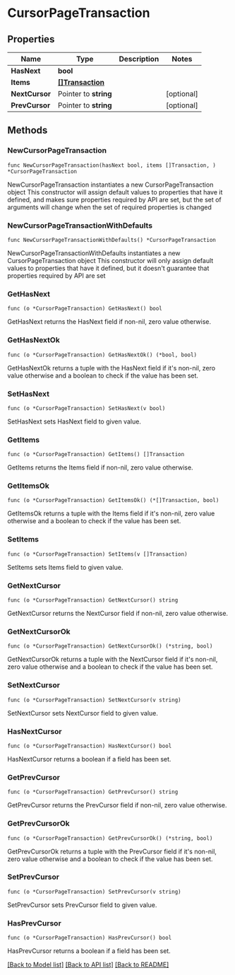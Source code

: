 # CursorPageTransaction

## Properties

Name | Type | Description | Notes
------------ | ------------- | ------------- | -------------
**HasNext** | **bool** |  | 
**Items** | [**[]Transaction**](Transaction.md) |  | 
**NextCursor** | Pointer to **string** |  | [optional] 
**PrevCursor** | Pointer to **string** |  | [optional] 

## Methods

### NewCursorPageTransaction

`func NewCursorPageTransaction(hasNext bool, items []Transaction, ) *CursorPageTransaction`

NewCursorPageTransaction instantiates a new CursorPageTransaction object
This constructor will assign default values to properties that have it defined,
and makes sure properties required by API are set, but the set of arguments
will change when the set of required properties is changed

### NewCursorPageTransactionWithDefaults

`func NewCursorPageTransactionWithDefaults() *CursorPageTransaction`

NewCursorPageTransactionWithDefaults instantiates a new CursorPageTransaction object
This constructor will only assign default values to properties that have it defined,
but it doesn't guarantee that properties required by API are set

### GetHasNext

`func (o *CursorPageTransaction) GetHasNext() bool`

GetHasNext returns the HasNext field if non-nil, zero value otherwise.

### GetHasNextOk

`func (o *CursorPageTransaction) GetHasNextOk() (*bool, bool)`

GetHasNextOk returns a tuple with the HasNext field if it's non-nil, zero value otherwise
and a boolean to check if the value has been set.

### SetHasNext

`func (o *CursorPageTransaction) SetHasNext(v bool)`

SetHasNext sets HasNext field to given value.


### GetItems

`func (o *CursorPageTransaction) GetItems() []Transaction`

GetItems returns the Items field if non-nil, zero value otherwise.

### GetItemsOk

`func (o *CursorPageTransaction) GetItemsOk() (*[]Transaction, bool)`

GetItemsOk returns a tuple with the Items field if it's non-nil, zero value otherwise
and a boolean to check if the value has been set.

### SetItems

`func (o *CursorPageTransaction) SetItems(v []Transaction)`

SetItems sets Items field to given value.


### GetNextCursor

`func (o *CursorPageTransaction) GetNextCursor() string`

GetNextCursor returns the NextCursor field if non-nil, zero value otherwise.

### GetNextCursorOk

`func (o *CursorPageTransaction) GetNextCursorOk() (*string, bool)`

GetNextCursorOk returns a tuple with the NextCursor field if it's non-nil, zero value otherwise
and a boolean to check if the value has been set.

### SetNextCursor

`func (o *CursorPageTransaction) SetNextCursor(v string)`

SetNextCursor sets NextCursor field to given value.

### HasNextCursor

`func (o *CursorPageTransaction) HasNextCursor() bool`

HasNextCursor returns a boolean if a field has been set.

### GetPrevCursor

`func (o *CursorPageTransaction) GetPrevCursor() string`

GetPrevCursor returns the PrevCursor field if non-nil, zero value otherwise.

### GetPrevCursorOk

`func (o *CursorPageTransaction) GetPrevCursorOk() (*string, bool)`

GetPrevCursorOk returns a tuple with the PrevCursor field if it's non-nil, zero value otherwise
and a boolean to check if the value has been set.

### SetPrevCursor

`func (o *CursorPageTransaction) SetPrevCursor(v string)`

SetPrevCursor sets PrevCursor field to given value.

### HasPrevCursor

`func (o *CursorPageTransaction) HasPrevCursor() bool`

HasPrevCursor returns a boolean if a field has been set.


[[Back to Model list]](../README.md#documentation-for-models) [[Back to API list]](../README.md#documentation-for-api-endpoints) [[Back to README]](../README.md)


